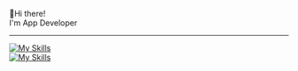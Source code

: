 👋Hi there!<br>
I'm App Developer<hr>
[![My Skills](https://skillicons.dev/icons?i=flutter,dart,python,kotlin,swift)](https://skillicons.dev)<br>
[![My Skills](https://skillicons.dev/icons?i=androidstudio,vscode,figma,postman,windows)](https://skillicons.dev)<br>

